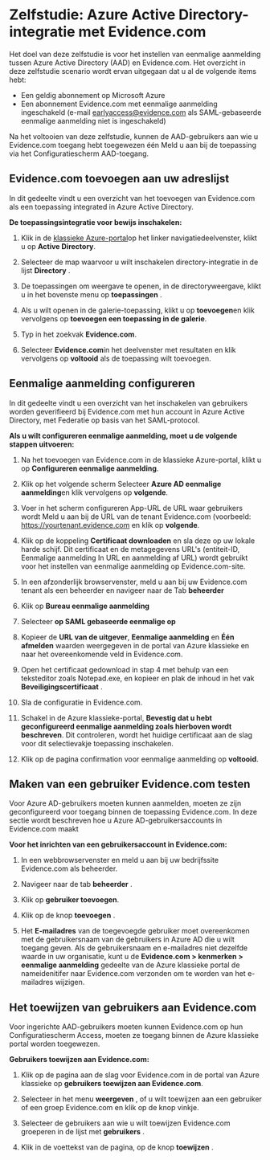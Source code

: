 <properties
    pageTitle="Zelfstudie: Azure Active Directory-integratie met Evidence.com | Microsoft Azure"
    description="Leer hoe u eenmalige aanmelding tussen Azure Active Directory en Evidence.com configureren."
    services="active-directory"
    documentationCenter=""
    authors="asmalser-msft"
    manager="femila"
    editor=""/>

<tags
    ms.service="active-directory"
    ms.workload="identity"
    ms.tgt_pltfrm="na"
    ms.devlang="na"
    ms.topic="article"
    ms.date="02/23/2016"
    ms.author="asmalser"/>


# <a name="tutorial-azure-active-directory-integration-with-evidencecom"></a>Zelfstudie: Azure Active Directory-integratie met Evidence.com

Het doel van deze zelfstudie is voor het instellen van eenmalige aanmelding tussen Azure Active Directory (AAD) en Evidence.com. Het overzicht in deze zelfstudie scenario wordt ervan uitgegaan dat u al de volgende items hebt:
    
* Een geldig abonnement op Microsoft Azure
* Een abonnement Evidence.com met eenmalige aanmelding ingeschakeld (e-mail earlyaccess@evidence.com als SAML-gebaseerde eenmalige aanmelding niet is ingeschakeld)

Na het voltooien van deze zelfstudie, kunnen de AAD-gebruikers aan wie u Evidence.com toegang hebt toegewezen één Meld u aan bij de toepassing via het Configuratiescherm AAD-toegang.

## <a name="add-evidencecom-to-your-directory"></a>Evidence.com toevoegen aan uw adreslijst

In dit gedeelte vindt u een overzicht van het toevoegen van Evidence.com als een toepassing integrated in Azure Active Directory.

**De toepassingsintegratie voor bewijs inschakelen:**

1.  Klik in de [klassieke Azure-portal](https://manage.windowsazure.com)op het linker navigatiedeelvenster, klikt u op **Active Directory**.

2.  Selecteer de map waarvoor u wilt inschakelen directory-integratie in de lijst **Directory** .

3.  De toepassingen om weergave te openen, in de directoryweergave, klikt u in het bovenste menu op **toepassingen** .

4.  Als u wilt openen in de galerie-toepassing, klikt u op **toevoegen**en klik vervolgens op **toevoegen een toepassing in de galerie**.

5.  Typ in het zoekvak **Evidence.com**.

6.  Selecteer **Evidence.com**in het deelvenster met resultaten en klik vervolgens op **voltooid** als de toepassing wilt toevoegen.


## <a name="configuring-single-sign-on"></a>Eenmalige aanmelding configureren

In dit gedeelte vindt u een overzicht van het inschakelen van gebruikers worden geverifieerd bij Evidence.com met hun account in Azure Active Directory, met Federatie op basis van het SAML-protocol.

**Als u wilt configureren eenmalige aanmelding, moet u de volgende stappen uitvoeren:**

1.  Na het toevoegen van Evidence.com in de klassieke Azure-portal, klikt u op **Configureren eenmalige aanmelding**. 
 
2.  Klik op het volgende scherm Selecteer **Azure AD eenmalige aanmelding**en klik vervolgens op **volgende**.

3.  Voer in het scherm configureren App-URL de URL waar gebruikers wordt Meld u aan bij de URL van de tenant Evidence.com (voorbeeld: https://yourtenant.evidence.com en klik op **volgende**. 

4.  Klik op de koppeling **Certificaat downloaden** en sla deze op uw lokale harde schijf. Dit certificaat en de metagegevens URL's (entiteit-ID, Eenmalige aanmelding In URL en aanmelding af URL) wordt gebruikt voor het instellen van eenmalige aanmelding op Evidence.com-site. 

5.  In een afzonderlijk browservenster, meld u aan bij uw Evidence.com tenant als een beheerder en navigeer naar de Tab **beheerder**
      
6.  Klik op **Bureau eenmalige aanmelding**
 
7.  Selecteer **op SAML gebaseerde eenmalige op**
 
8.  Kopieer de **URL van de uitgever**, **Eenmalige aanmelding** en **Één afmelden** waarden weergegeven in de portal van Azure klassieke en naar het overeenkomende veld in Evidence.com.

9.  Open het certificaat gedownload in stap 4 met behulp van een teksteditor zoals Notepad.exe, en kopieer en plak de inhoud in het vak **Beveiligingscertificaat** . 

10. Sla de configuratie in Evidence.com.
 
11. Schakel in de Azure klassieke-portal, **Bevestig dat u hebt geconfigureerd eenmalige aanmelding zoals hierboven wordt beschreven**. Dit controleren, wordt het huidige certificaat aan de slag voor dit selectievakje toepassing inschakelen.
 
12. Klik op de pagina confirmation voor eenmalige aanmelding op **voltooid**.  


## <a name="creating-an-evidencecom-test-user"></a>Maken van een gebruiker Evidence.com testen

Voor Azure AD-gebruikers moeten kunnen aanmelden, moeten ze zijn geconfigureerd voor toegang binnen de toepassing Evidence.com. In deze sectie wordt beschreven hoe u Azure AD-gebruikersaccounts in Evidence.com maakt

**Voor het inrichten van een gebruikersaccount in Evidence.com:**

1.  In een webbrowservenster en meld u aan bij uw bedrijfssite Evidence.com als beheerder.

2.  Navigeer naar de tab **beheerder** .

3.  Klik op **gebruiker toevoegen**.

4.  Klik op de knop **toevoegen** .

5.  Het **E-mailadres** van de toegevoegde gebruiker moet overeenkomen met de gebruikersnaam van de gebruikers in Azure AD die u wilt toegang geven. Als de gebruikersnaam en e-mailadres niet dezelfde waarde in uw organisatie, kunt u de **Evidence.com > kenmerken > eenmalige aanmelding** gedeelte van de Azure klassieke portal de nameidenitifer naar Evidence.com verzonden om te worden van het e-mailadres wijzigen.


## <a name="assigning-users-to-evidencecom"></a>Het toewijzen van gebruikers aan Evidence.com

Voor ingerichte AAD-gebruikers moeten kunnen Evidence.com op hun Configuratiescherm Access, moeten ze toegang binnen de Azure klassieke portal worden toegewezen.

**Gebruikers toewijzen aan Evidence.com:**

1.  Klik op de pagina aan de slag voor Evidence.com in de portal van Azure klassieke op **gebruikers toewijzen aan Evidence.com**.
 
2.  Selecteer in het menu **weergeven** , of u wilt toewijzen aan een gebruiker of een groep Evidence.com en klik op de knop vinkje.
 
3.  Selecteer de gebruikers aan wie u wilt toewijzen Evidence.com groeperen in de lijst met **gebruikers** .
 
4.  Klik in de voettekst van de pagina, op de knop **toewijzen** .

